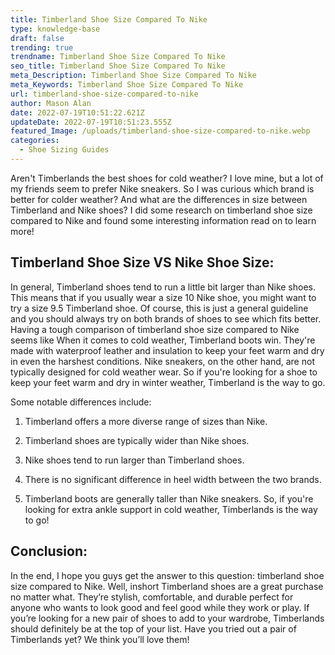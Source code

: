 ```yaml
---
title: Timberland Shoe Size Compared To Nike
type: knowledge-base
draft: false
trending: true
trendname: Timberland Shoe Size Compared To Nike
seo_title: Timberland Shoe Size Compared To Nike
meta_Description: Timberland Shoe Size Compared To Nike
meta_Keywords: Timberland Shoe Size Compared To Nike
url: timberland-shoe-size-compared-to-nike
author: Mason Alan
date: 2022-07-19T10:51:22.621Z
updateDate: 2022-07-19T10:51:23.555Z
featured_Image: /uploads/timberland-shoe-size-compared-to-nike.webp
categories:
  - Shoe Sizing Guides
---
```

Aren't Timberlands the best shoes for cold weather? I love mine, but a lot of my friends seem to prefer Nike sneakers. So I was curious which brand is better for colder weather? And what are the differences in size between Timberland and Nike shoes? I did some research on timberland shoe size compared to Nike and found some interesting information read on to learn more!

## **Timberland Shoe Size VS Nike Shoe Size:**

In general, Timberland shoes tend to run a little bit larger than Nike shoes. This means that if you usually wear a size 10 Nike shoe, you might want to try a size 9.5 Timberland shoe. Of course, this is just a general guideline and you should always try on both brands of shoes to see which fits better. Having a tough comparison of timberland shoe size compared to Nike seems like When it comes to cold weather, Timberland boots win. They're made with waterproof leather and insulation to keep your feet warm and dry in even the harshest conditions. Nike sneakers, on the other hand, are not typically designed for cold weather wear. So if you're looking for a shoe to keep your feet warm and dry in winter weather, Timberland is the way to go.

Some notable differences include:

1. Timberland offers a more diverse range of sizes than Nike.

2. Timberland shoes are typically wider than Nike shoes.

3. Nike shoes tend to run larger than Timberland shoes.

4. There is no significant difference in heel width between the two brands.

5. Timberland boots are generally taller than Nike sneakers. So, if you're looking for extra ankle support in cold weather, Timberlands is the way to go!

## **Conclusion:**

In the end, I hope you guys get the answer to this question: timberland shoe size compared to Nike. Well, inshort Timberland shoes are a great purchase no matter what. They’re stylish, comfortable, and durable perfect for anyone who wants to look good and feel good while they work or play. If you’re looking for a new pair of shoes to add to your wardrobe, Timberlands should definitely be at the top of your list. Have you tried out a pair of Timberlands yet? We think you’ll love them!